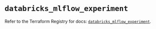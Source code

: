 # `databricks_mlflow_experiment`

Refer to the Terraform Registry for docs: [`databricks_mlflow_experiment`](https://registry.terraform.io/providers/databricks/databricks/1.79.1/docs/resources/mlflow_experiment).
